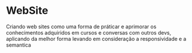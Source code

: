 # WebSite
Criando web sites como uma forma de práticar e aprimorar os conhecimentos adquiridos em cursos e conversas com outros devs, aplicando da melhor forma levando em consideração a responsividade e a semantica

